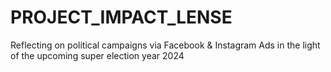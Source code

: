 # PROJECT_IMPACT_LENSE
Reflecting on political campaigns via Facebook &amp; Instagram Ads in the light of the upcoming super election year 2024
